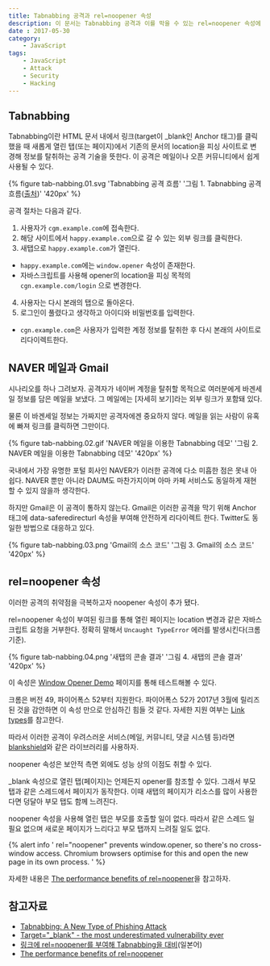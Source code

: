 ```yaml
---
title: Tabnabbing 공격과 rel=noopener 속성
description: 이 문서는 Tabnabbing 공격과 이를 막을 수 있는 rel=noopener 속성에 대해 소개합니다.
date : 2017-05-30
category:
    - JavaScript
tags:
    - JavaScript
    - Attack
    - Security
    - Hacking
---
```


## Tabnabbing

Tabnabbing이란 HTML 문서 내에서 링크(target이 _blank인 Anchor 태그)를 클릭 했을 때 새롭게 열린 탭(또는 페이지)에서 기존의 문서의 location을 피싱 사이트로 변경해 정보를 탈취하는 공격 기술을 뜻한다. 이 공격은 메일이나 오픈 커뮤니티에서 쉽게 사용될 수 있다.

{% figure tab-nabbing.01.svg 'Tabnabbing 공격 흐름' '그림 1. Tabnabbing 공격 흐름(<a href="https://blog.jxck.io/entries/2016-06-12/noopener.html">출처</a>)' '420px' %}

공격 절차는 다음과 같다.

 1. 사용자가 `cgm.example.com`에 접속한다.
 2. 해당 사이트에서 `happy.example.com`으로 갈 수 있는 외부 링크를 클릭한다.
 3. 새탭으로 `happy.example.com`가 열린다.
   * `happy.example.com`에는 `window.opener` 속성이 존재한다.
   * 자바스크립트를 사용해 opener의 location을 피싱 목적의 `cgn.example.com/login` 으로 변경한다.
 4. 사용자는 다시 본래의 탭으로 돌아온다.
 5. 로그인이 풀렸다고 생각하고 아이디와 비밀번호를 입력한다.
   * `cgn.example.com`은 사용자가 입력한 계정 정보를 탈취한 후 다시 본래의 사이트로 리다이렉트한다.

## NAVER 메일과 Gmail

시나리오를 하나 그려보자. 공격자가 네이버 계정을 탈취할 목적으로 여러분에게 바겐세일 정보를 담은 메일을 보냈다. 그 메일에는 [자세히 보기]라는 외부 링크가 포함돼 있다.

물론 이 바겐세일 정보는 가짜지만 공격자에겐 중요하지 않다. 메일을 읽는 사람이 유혹에 빠져 링크를 클릭하면 그만이다.

{% figure tab-nabbing.02.gif 'NAVER 메일을 이용한 Tabnabbing 데모' '그림 2. NAVER 메일을 이용한 Tabnabbing 데모' '420px' %}

국내에서 가장 유명한 포털 회사인 NAVER가 이러한 공격에 다소 미흡한 점은 못내 아쉽다. NAVER 뿐만 아니라 DAUM도 마찬가지이며 아마 카페 서비스도 동일하게 재현할 수 있지 않을까 생각한다.

하지만 Gmail은 이 공격이 통하지 않는다. Gmail은 이러한 공격을 막기 위해 Anchor 태그에 data-saferedirecturl 속성을 부여해 안전하게 리다이렉트 한다. Twitter도 동일한 방법으로 대응하고 있다.

{% figure tab-nabbing.03.png 'Gmail의 소스 코드' '그림 3. Gmail의 소스 코드' '420px' %}

## rel=noopener 속성

이러한 공격의 취약점을 극복하고자 noopener 속성이 추가 됐다.

rel=noopener 속성이 부여된 링크를 통해 열린 페이지는 location 변경과 같은 자바스크립트 요청을 거부한다. 정확히 말해서 `Uncaught TypeError` 에러를 발생시킨다(크롬 기준).

{% figure tab-nabbing.04.png '새탭의 콘솔 결과' '그림 4. 새탭의 콘솔 결과' '420px' %}

이 속성은 [Window Opener Demo](https://labs.jxck.io/noopener/) 페이지를 통해 테스트해볼 수 있다.

크롬은 버전 49, 파이어폭스 52부터 지원한다. 파이어폭스 52가 2017년 3월에 릴리즈 된 것을 감안하면 이 속성 만으로 안심하긴 힘들 것 같다. 자세한 지원 여부는 [Link types](https://developer.mozilla.org/en-US/docs/Web/HTML/Link_types)를 참고한다.

따라서 이러한 공격이 우려스러운 서비스(메일, 커뮤니티, 댓글 시스템 등)라면 [blankshield](https://danielstjules.github.io/blankshield/)와 같은 라이브러리를 사용하자.

noopener 속성은 보안적 측면 외에도 성능 상의 이점도 취할 수 있다.

_blank 속성으로 열린 탭(페이지)는 언제든지 opener를 참조할 수 있다. 그래서 부모 탭과 같은 스레드에서 페이지가 동작한다. 이때 새탭의 페이지가 리소스를 많이 사용한다면 덩달아 부모 탭도 함께 느려진다.

noopener 속성을 사용해 열린 탭은 부모를 호출할 일이 없다. 따라서 같은 스레드 일 필요 없으며 새로운 페이지가 느리다고 부모 탭까지 느려질 일도 없다.

{% alert info '
rel="noopener" prevents window.opener, so there\'s no cross-window access. Chromium browsers optimise for this and open the new page in its own process.
' %}

자세한 내용은 [The performance benefits of rel=noopener](https://jakearchibald.com/2016/performance-benefits-of-rel-noopener/)을 참고하자.

## 참고자료

 * [Tabnabbing: A New Type of Phishing Attack](http://www.azarask.in/blog/post/a-new-type-of-phishing-attack/)
 * [Target="_blank" - the most underestimated vulnerability ever](https://www.jitbit.com/alexblog/256-targetblank---the-most-underestimated-vulnerability-ever/)
 * [링크에 rel=noopener를 부여해 Tabnabbing을 대비](https://blog.jxck.io/entries/2016-06-12/noopener.html)(일본어)
 * [The performance benefits of rel=noopener](https://jakearchibald.com/2016/performance-benefits-of-rel-noopener/)
